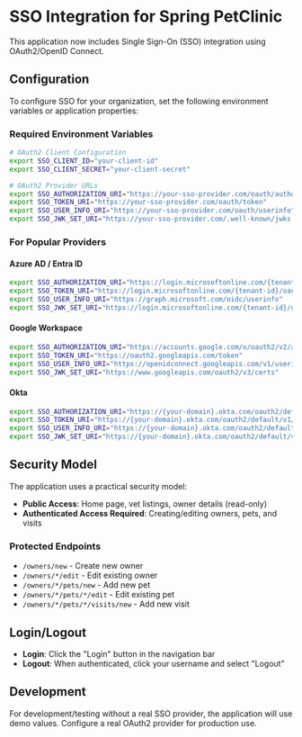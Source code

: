 # SSO Integration for Spring PetClinic

This application now includes Single Sign-On (SSO) integration using OAuth2/OpenID Connect.

## Configuration

To configure SSO for your organization, set the following environment variables or application properties:

### Required Environment Variables

```bash
# OAuth2 Client Configuration
export SSO_CLIENT_ID="your-client-id"
export SSO_CLIENT_SECRET="your-client-secret"

# OAuth2 Provider URLs
export SSO_AUTHORIZATION_URI="https://your-sso-provider.com/oauth/authorize"
export SSO_TOKEN_URI="https://your-sso-provider.com/oauth/token"
export SSO_USER_INFO_URI="https://your-sso-provider.com/oauth/userinfo"
export SSO_JWK_SET_URI="https://your-sso-provider.com/.well-known/jwks.json"
```

### For Popular Providers

#### Azure AD / Entra ID
```bash
export SSO_AUTHORIZATION_URI="https://login.microsoftonline.com/{tenant-id}/oauth2/v2.0/authorize"
export SSO_TOKEN_URI="https://login.microsoftonline.com/{tenant-id}/oauth2/v2.0/token"
export SSO_USER_INFO_URI="https://graph.microsoft.com/oidc/userinfo"
export SSO_JWK_SET_URI="https://login.microsoftonline.com/{tenant-id}/discovery/v2.0/keys"
```

#### Google Workspace
```bash
export SSO_AUTHORIZATION_URI="https://accounts.google.com/o/oauth2/v2/auth"
export SSO_TOKEN_URI="https://oauth2.googleapis.com/token"
export SSO_USER_INFO_URI="https://openidconnect.googleapis.com/v1/userinfo"
export SSO_JWK_SET_URI="https://www.googleapis.com/oauth2/v3/certs"
```

#### Okta
```bash
export SSO_AUTHORIZATION_URI="https://{your-domain}.okta.com/oauth2/default/v1/authorize"
export SSO_TOKEN_URI="https://{your-domain}.okta.com/oauth2/default/v1/token"
export SSO_USER_INFO_URI="https://{your-domain}.okta.com/oauth2/default/v1/userinfo"
export SSO_JWK_SET_URI="https://{your-domain}.okta.com/oauth2/default/v1/keys"
```

## Security Model

The application uses a practical security model:

- **Public Access**: Home page, vet listings, owner details (read-only)
- **Authenticated Access Required**: Creating/editing owners, pets, and visits

### Protected Endpoints

- `/owners/new` - Create new owner
- `/owners/*/edit` - Edit existing owner
- `/owners/*/pets/new` - Add new pet
- `/owners/*/pets/*/edit` - Edit existing pet
- `/owners/*/pets/*/visits/new` - Add new visit

## Login/Logout

- **Login**: Click the "Login" button in the navigation bar
- **Logout**: When authenticated, click your username and select "Logout"

## Development

For development/testing without a real SSO provider, the application will use demo values. Configure a real OAuth2 provider for production use.